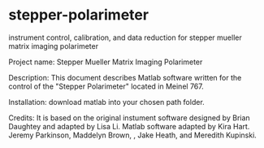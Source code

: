 # stepper-polarimeter
instrument control, calibration, and data reduction for stepper mueller matrix imaging polarimeter

Project name: Stepper Mueller Matrix Imaging Polarimeter

Description: This document describes Matlab software written for the control of the "Stepper Polarimeter" located in Meinel 767. 

Installation: download matlab into your chosen path folder. 

Credits: It is based on the original instument software designed by Brian Daughtey and adapted by Lisa Li. Matlab software adapted by Kira Hart. Jeremy Parkinson, Maddelyn Brown, , Jake Heath, and Meredith Kupinski.

